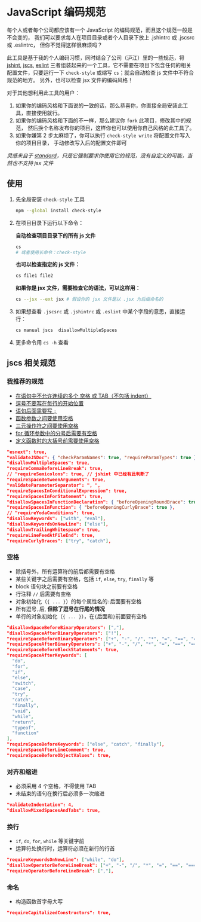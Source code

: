 # JavaScript 编码规范

每个人或者每个公司都应该有一个 JavaScript 的编码规范，而且这个规范一般是不会变的，
我们可以要求每人在项目目录或者个人目录下放上 .jshintrc 或 .jscsrc 或 .eslintrc，
但你不觉得这样很麻烦吗？


此工具是基于我的个人编码习惯，同时结合了公司（沪江）里的一些规范，将 [jshint][jshint],
[jscs][jscs], [eslint][eslint] 三者组装起来的一个工具，它不需要在项目下包含任何的相关
配置文件，只要运行一下 `check-style` 或缩写 `cs`；就会自动检查 js 文件中不符合规范的地方。
另外，也可以检查 jsx 文件的编码风格！


对于其他想利用此工具的用户：

1. 如果你的编码风格和下面说的一致的话，那么恭喜你，你直接全局安装此工具，直接使用就行。
2. 如果你的编码风格和下面的不一样，那么建议你 `fork` 此项目，修改其中的规范，
  然后换个名称发布你的项目，这样你也可以使用你自己风格的此工具了。
3. 如果你嫌第 2 步太麻烦了，你可以执行 `check-style write` 将配置文件写入你的项目目录，
  手动修改写入后的配置文件即可

_灵感来自于 [standard](https://github.com/feross/standard)，只是它强制要求你使用它的规范，没有自定义的可能，当然也不支持 jsx 文件_


## 使用

1. 先全局安装 `check-style` 工具

    ```bash
    npm --global install check-style
    ```

2. 在项目目录下运行以下命令：

    __自动检查项目目录下的所有 js 文件__

    ```bash
    cs
    # 或者使用长命令：check-style
    ```

    __也可以检查指定的 js 文件：__

    ```bash
    cs file1 file2
    ```

    __如果你是 jsx 文件，需要检查它的语法，可以这样用：__

    ```bash
    cs --jsx --ext jsx # 假设你的 jsx 文件是以 .jsx 为后缀命名的
    ```


3. 如果想查看 `.jscsrc` 或 `.jshintrc` 或 `.eslint` 中某个字段的意思，直接运行：

    ```bash
    cs manual jscs  disallowMultipleSpaces
    ```

4. 更多命令用 `cs -h` 查看


## jscs 相关规范

### 我推荐的规范

- [在语句中不允许连续的多个 空格 或 TAB（不包括 indent）](http://jscs.info/rule/disallowMultipleSpaces)
- [逗号不要写在每行的开始位置](http://jscs.info/rule/requireCommaBeforeLineBreak)
- [语句后面需要写 `;`](http://jscs.info/rule/requireSemicolons)
- [函数参数之间要使用空格](http://jscs.info/rule/requireSpaceBetweenArguments)
- [三元操作符之间要使用空格](http://jscs.info/rule/requireSpacesInConditionalExpression)
- [for 循环参数中的分号后需要有空格](http://jscs.info/rule/requireSpacesInForStatement)
- [定义函数时的大括号前需要使用空格](http://jscs.info/rule/requireSpacesInFunction)

```json
"esnext": true,
"validateJSDoc": { "checkParamNames": true, "requireParamTypes": true },
"disallowMultipleSpaces": true,
"requireCommaBeforeLineBreak": true,
// "requireSemicolons": true, // jshint 中已经有此判断了
"requireSpaceBetweenArguments": true,
"validateParameterSeparator": ", ",
"requireSpacesInConditionalExpression": true,
"requireSpacesInForStatement": true,
"disallowSpacesInFunctionDeclaration": { "beforeOpeningRoundBrace": true },
"requireSpacesInFunction": { "beforeOpeningCurlyBrace": true },
// "requireYodaConditions": true,
"disallowKeywords": ["with", "eval"],
"disallowKeywordsOnNewLine": ["else"],
"disallowTrailingWhitespace": true,
"requireLineFeedAtFileEnd": true,
"requireCurlyBraces": ["try", "catch"],
```

### 空格

- 除括号外，所有运算符的前后都需要有空格
- 某些关键字之后需要有空格，包括 `if`, `else`, `try`, `finally` 等
- block 语句块之前要有空格
- 行注释 `//` 后需要有空格
- 对象初始化（`{ ... }`）的每个属性名的`:`后面要有空格
- 所有逗号`,`后, __但除了逗号在行尾的情况__
- 单行的对象初始化（`{ ... }`），在`{`后面和`}`前面要有空格

```json
"disallowSpaceBeforeBinaryOperators": [","],
"disallowSpaceAfterBinaryOperators": ["!"],
"requireSpaceBeforeBinaryOperators": ["+", "-", "/", "*", "=", "==", "===", "!=", "!==", ">", ">=", "<", "<="],
"requireSpaceAfterBinaryOperators": ["+", "-", "/", "*", "=", "==", "===", "!=", "!==", ">", ">=", "<", "<="],
"requireSpaceBeforeBlockStatements": true,
"requireSpaceAfterKeywords": [
  "do",
  "for",
  "if",
  "else",
  "switch",
  "case",
  "try",
  "catch",
  "finally",
  "void",
  "while",
  "return",
  "typeof",
  "function"
],
"requireSpaceBeforeKeywords": ["else", "catch", "finally"],
"requireSpaceAfterLineComment": true,
"requireSpaceBeforeObjectValues": true,
```

### 对齐和缩进

- 必须采用 4 个空格，不得使用 TAB
- 未结束的语句在换行后必须多一次缩进

```json
"validateIndentation": 4,
"disallowMixedSpacesAndTabs": true,
```

### 换行

- `if`, `do`, `for`, `while` 等关键字前
- 运算符处换行时，运算符必须在新行的行首


```json
"requireKeywordsOnNewLine": ["while", "do"],
"disallowOperatorBeforeLineBreak": ["+", "-", "/", "*", "=", "==", "===", "!=", "!==", ">", ">=", "<", "<="],
"requireOperatorBeforeLineBreak": [","],
```


### 命名

- 构造函数首字母大写

```json
"requireCapitalizedConstructors": true,
```


[jshint]: http://jshint.com/
[jshint_rules]: http://jshint.com/docs/options/
[jscs]: http://jscs.info/
[jscs_rules]: http://jscs.info/rules.html
[eslint]: http://eslint.org/
[eslint_rules]: http://eslint.org/docs/rules/
[bad_line_break]: http://stackoverflow.com/questions/15140740/explanation-of-jshints-bad-line-breaking-before-error
